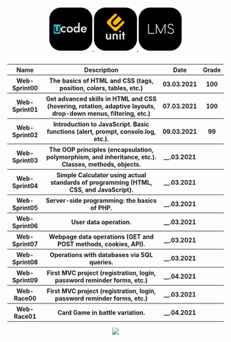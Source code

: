 <head>
    <p align="center">
        <a href="https://ucode.world/en/" target="_blank">
            <img src="https://github.com/PAXANDDOS/PAXANDDOS/blob/main/Images/Header/ucode.png?raw=true" height="100px">
        </a>
        <a href="https://unitfactory.net/" target="_blank">
            <img src="https://github.com/PAXANDDOS/PAXANDDOS/blob/main/Images/Header/unit.png?raw=true" height="100px">
        </a>
        <a href="https://lms.ucode.world/users/plitovka/" target="_blank">
            <img src="https://github.com/PAXANDDOS/PAXANDDOS/blob/main/Images/Header/lms.png?raw=true" height="100px">
        </a>
    </p>
</head>

<body>
    <table width="100%" border="0" cellpadding="4" align="left">  
        <tr>
            <th>Name</th>
            <th>Description</th>
            <th>Date</th>
            <th>Grade</th>
        </tr>
        <tr>
            <th>Web-Sprint00</th>
            <th>The basics of HTML and CSS (tags, position, colors, tables, etc.)</th>
            <th>03.03.2021</th>
            <th>100</th>
        </tr>
        <tr>
            <th>Web-Sprint01</th>
            <th>Get advanced skills in HTML and CSS (hovering, rotation, adaptive layouts, drop-down menus, filtering, etc.)</th>
            <th>07.03.2021</th>
            <th>100</th>
        </tr>
        <tr>
            <th>Web-Sprint02</th>
            <th>Introduction to JavaScript. Basic functions (alert, prompt, console.log, etc.).</th>
            <th>09.03.2021</th>
            <th>99</th>
        </tr>
        <tr>
            <th>Web-Sprint03</th>
            <th>The OOP principles (encapsulation, polymorphism, and inheritance, etc.). Classes, methods, objects.</th>
            <th>__.03.2021</th>
            <th></th>
        </tr>
        <tr>
            <th>Web-Sprint04</th>
            <th>Simple Calculator using actual standards of programming (HTML, CSS, and JavaScript).</th>
            <th>__.03.2021</th>
            <th></th>
        </tr>
        <tr>
            <th>Web-Sprint05</th>
            <th>Server-side programming: the basics of PHP.</th>
            <th>__.03.2021</th>
            <th></th>
        </tr>
        <tr>
            <th>Web-Sprint06</th>
            <th>User data operation.</th>
            <th>__.03.2021</th>
            <th></th>
        </tr>
        <tr>
            <th>Web-Sprint07</th>
            <th>Webpage data operations (GET and POST methods, cookies, API).</th>
            <th>__.03.2021</th>
            <th></th>
        </tr>
        <tr>
            <th>Web-Sprint08</th>
            <th>Operations with databases via SQL queries.</th>
            <th>__.03.2021</th>
            <th></th>
        </tr>
        <tr>
            <th>Web-Sprint09</th>
            <th>First MVC project (registration, login, password reminder forms, etc.)</th>
            <th>__.04.2021</th>
            <th></th>
        </tr>
        <tr>
            <th>Web-Race00</th>
            <th>First MVC project (registration, login, password reminder forms, etc.)</th>
            <th>__.03.2021</th>
            <th></th>
        </tr>
        <tr>
            <th>Web-Race01</th>
            <th>Card Game in battle variation.</th>
            <th>__.04.2021</th>
            <th></th>
        </tr>
    </table>
</body>

<footer>
<p align="center"><img src="https://emojis.slackmojis.com/emojis/images/1531849430/4246/blob-sunglasses.gif?1531849430" width="30"></p>
</footer>
